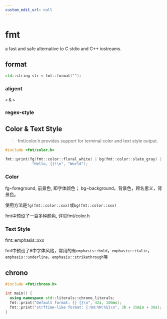 ```yaml
---
custom_edit_url: null
---
```


# fmt

a fast and safe alternative to C stdio and C++ iostreams.

## format

```cpp
std::string str = fmt::format("");
```

### aligent

`<` & `>`

### regex-style

## Color & Text Style

> fmt/color.h provides support for terminal color and text style output.

```cpp
#include <fmt/color.h>

fmt::print(fg(fmt::color::floral_white) | bg(fmt::color::slate_gray) | fmt::emphasis::underline, 
            "Hello, {}!\n", "World");
```

### Color

fg~foreground, 前景色, 即字体颜色；
bg~background，背景色，顾名思义，背景色。

使用方法是`fg(fmt::color::xxx)`或`bg(fmt::color::xxx)`

fmt中预设了一百多种颜色, 详见fmt/color.h

### Text Style

fmt::emphasis::xxx

fmt中预设了8中字体风格，常用的有`emphasis::bold`，`emphasis::italic`，`emphasis::underline`，`emphasis::strikethrough`等

## chrono

```cpp
#include <fmt/chrono.h>

int main() {
  using namespace std::literals::chrono_literals;
  fmt::print("Default format: {} {}\n", 42s, 100ms);
  fmt::print("strftime-like format: {:%H:%M:%S}\n", 3h + 15min + 30s);
}
```
